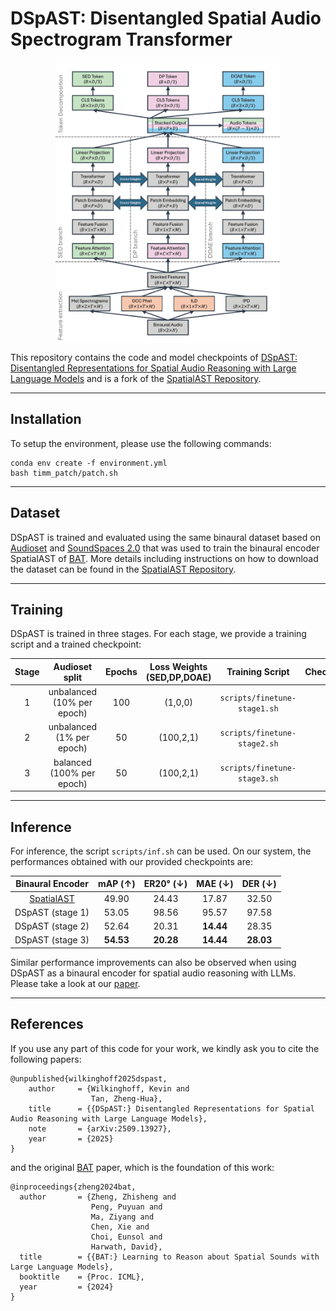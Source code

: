 # DSpAST: Disentangled Spatial Audio Spectrogram Transformer

<p align="center">
  <img align="middle" height="450" src="dspast_illustration.png"/>
</p>

This repository contains the code and model checkpoints of [DSpAST: Disentangled Representations for Spatial Audio Reasoning with Large Language Models](https://arxiv.org/abs/2509.13927) and is a fork of the [SpatialAST Repository](https://github.com/zszheng147/Spatial-AST/tree/main).

***

## Installation


To setup the environment, please use the following commands:
```
conda env create -f environment.yml
bash timm_patch/patch.sh
```

***

## Dataset

DSpAST is trained and evaluated using the same binaural dataset based on [Audioset](https://research.google.com/audioset/) and [SoundSpaces 2.0](https://soundspaces.org) that was used to train the binaural encoder SpatialAST of [BAT](https://zhishengzheng.com/bat/). More details including instructions on how to download the dataset can be found in the [SpatialAST Repository](https://github.com/zszheng147/Spatial-AST/tree/main).

***

## Training

DSpAST is trained in three stages. For each stage, we provide a training script and a trained checkpoint:

| Stage | Audioset split | Epochs | Loss Weights (SED,DP,DOAE) | Training Script | Checkpoint |
| :---: | :---: | :---: | :---: | :---: | :---: |
| 1 | unbalanced (10% per epoch) | 100 | (1,0,0) | `scripts/finetune-stage1.sh` | |
| 2 | unbalanced (1% per epoch) | 50 | (100,2,1) | `scripts/finetune-stage2.sh` | |
| 3 | balanced (100% per epoch) | 50 | (100,2,1) | `scripts/finetune-stage3.sh` | |

***

## Inference

For inference, the script `scripts/inf.sh` can be used. On our system, the performances obtained with our provided checkpoints are:

| Binaural Encoder | mAP (↑) | ER20° (↓) | MAE (↓) | DER (↓) |
| :---: | :---: | :---: | :---: | :---: |
| [SpatialAST](https://github.com/zszheng147/Spatial-AST/tree/main) | 49.90 | 24.43 | 17.87 | 32.50 |
| DSpAST (stage 1) | 53.05 | 98.56 | 95.57 | 97.58 |
| DSpAST (stage 2) | 52.64 | 20.31 | **14.44** | 28.35 |
| DSpAST (stage 3) | **54.53** | **20.28** | **14.44** | **28.03** |

Similar performance improvements can also be observed when using DSpAST as a binaural encoder for spatial audio reasoning with LLMs. Please take a look at our [paper](https://arxiv.org/abs/2509.13927).

***

## References

If you use any part of this code for your work, we kindly ask you to cite the following papers:

```
@unpublished{wilkinghoff2025dspast,
    author     = {Wilkinghoff, Kevin and
                  Tan, Zheng-Hua},
    title      = {{DSpAST:} Disentangled Representations for Spatial Audio Reasoning with Large Language Models},
    note       = {arXiv:2509.13927},
    year       = {2025}
}
```
and the original [BAT](https://zhishengzheng.com/bat/) paper, which is the foundation of this work:
```
@inproceedings{zheng2024bat,
  author       = {Zheng, Zhisheng and
                  Peng, Puyuan and
                  Ma, Ziyang and
                  Chen, Xie and
                  Choi, Eunsol and
                  Harwath, David},
  title        = {{BAT:} Learning to Reason about Spatial Sounds with Large Language Models},
  booktitle    = {Proc. ICML},
  year         = {2024}
}
```
